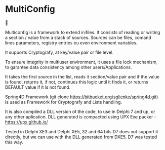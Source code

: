 # MultiConfig

:construction:

Multiconfig is a framework to extend inifiles.
It consists of reading or writing a section / value from a stack of sources.
Sources can be files, comand lines parameters, registry entries ou even environment variables.

It supports Cryptografy, at key/value pair or file level.

To ensure integrity in multiuser environment, it uses a file lock mechanism, to garantee data consistency among other users/Applications.

It takes the first source in the list, reads it section/value pair and if the value is found, returns it, if not, continues this logic until it finds it, or returns DEFAULT value if it is not found.

Spring4D Framework (git clone https://bitbucket.org/sglienke/spring4d.git) is used as Framework for Cryptografy and Lists handling.

It is also compiled a DLL version of the code, to use in Delphi 7 and up, or any other aplication.
DLL generated is compacted using UPX Exe packer - https://upx.github.io/


Tested in Delphi XE3 and Delphi XE5, 32 and 64 bits
D7 does not support it directly, but we can use with the DLL generated from DXE5.
D7 was tested this way.



